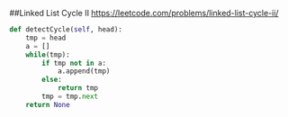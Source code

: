 ##Linked List Cycle II
https://leetcode.com/problems/linked-list-cycle-ii/
```python
def detectCycle(self, head):
    tmp = head
    a = []
    while(tmp):
        if tmp not in a:
            a.append(tmp)
        else:
            return tmp
        tmp = tmp.next
    return None
```
